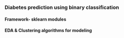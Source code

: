 ### Diabetes prediction using binary classification
#### Framework- sklearn modules
#### EDA & Clustering algorithms for modeling
